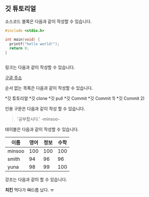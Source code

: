 ## 깃 튜토리얼

소스코드 블록은 다음과 같이 작성할 수 있습니다.

```c
#include <stdio.h>

int main(void) {
  printf("hello world!");
  return 0;
}
  

```
링크는 다음과 같이 작성할 수 있습니다.

[구글 주소](http://google.com)

순서 없는 목록은 다음과 같이 작성할 수 있습니다.

*깃 튜토리얼
 *깃 clone
 *깃 pull
 *깃 Commit
  *깃 Commit 1)
  *깃 Commit 2)
  
인용 구문은 다음과 같이 작성 할 수 있습니다.
 > '공부합시다.' -minsoo-
 
테이블은 다음과 같이 작성할 수 있습니다.

이름|영어|정보|수학
--|--|--|--|
minsoo|100|100|100|
smith|94|96|96|
yuna|98|99|100|

 강조는 다음과 같이 할 수 있습니다.
 
**치킨** 먹다가 ~~여드름~~ 났다. ㅠ
